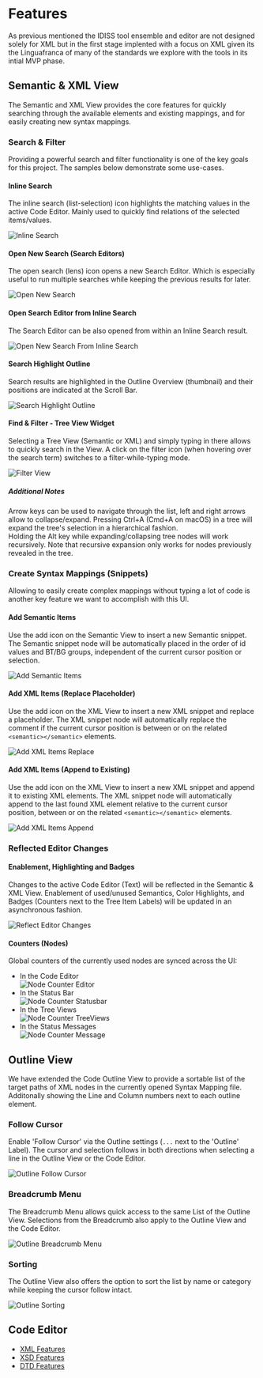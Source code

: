 # Features

As previous mentioned the IDISS tool ensemble and editor are not designed solely for XML but in the first stage implented with a focus on XML given its the Linguafranca of many of the standards we explore with the tools in its intial MVP phase.

## Semantic & XML View

The Semantic and XML View provides the core features for quickly searching through the available elements and existing mappings, and for easily creating new syntax mappings.

### Search & Filter

Providing a powerful search and filter functionality is one of the key goals for this project. The samples below demonstrate some use-cases.

#### Inline Search

The inline search (list-selection) icon highlights the matching values in the active Code Editor. Mainly used to quickly find relations of the selected items/values.

![ Inline Search ](./images/inline_search.gif)

#### Open New Search (Search Editors)

The open search (lens) icon opens a new Search Editor. Which is especially useful to run multiple searches while keeping the previous results for later.

![ Open New Search ](./images/open_new_search.gif)

#### Open Search Editor from Inline Search

The Search Editor can be also opened from within an Inline Search result.

![ Open New Search From Inline Search ](./images/open_search_from_inline_search.gif)

#### Search Highlight Outline

Search results are highlighted in the Outline Overview (thumbnail) and their positions are indicated at the Scroll Bar.

![ Search Highlight Outline ](./images/search_highlight_outlined.png)

#### Find & Filter - Tree View Widget

Selecting a Tree View (Semantic or XML) and simply typing in there allows to quickly search in the View. A click on the filter icon (when hovering over the search term) switches to a filter-while-typing mode.

![ Filter View ](./images/filter_tree_view.gif)

##### Additional Notes

Arrow keys can be used to navigate through the list, left and right arrows allow to collapse/expand. Pressing Ctrl+A (Cmd+A on macOS) in a tree will expand the tree's selection in a hierarchical fashion.  
Holding the Alt key while expanding/collapsing tree nodes will work recursively. Note that recursive expansion only works for nodes previously revealed in the tree.

### Create Syntax Mappings (Snippets)

Allowing to easily create complex mappings without typing a lot of code is another key feature we want to accomplish with this UI.

#### Add Semantic Items

Use the add icon on the Semantic View to insert a new Semantic snippet. The Semantic snippet node will be automatically placed in the order of id values and BT/BG groups, independent of the current cursor position or selection.

![ Add Semantic Items ](./images/add_semantic_items.gif)

#### Add XML Items (Replace Placeholder)

Use the add icon on the XML View to insert a new XML snippet and replace a placeholder. The XML snippet node will automatically replace the comment if the current cursor position is between or on the related `<semantic></semantic>` elements.

![ Add XML Items Replace ](./images/add_xml_items_replace.gif)

#### Add XML Items (Append to Existing)

Use the add icon on the XML View to insert a new XML snippet and append it to existing XML elements. The XML snippet node will automatically append to the last found XML element relative to the current cursor position, between or on the related `<semantic></semantic>` elements.

![ Add XML Items Append ](./images/add_xml_items_append.gif)

### Reflected Editor Changes

#### Enablement, Highlighting and Badges

Changes to the active Code Editor (Text) will be reflected in the Semantic & XML View. Enablement of used/unused Semantics, Color Highlights, and Badges (Counters next to the Tree Item Labels) will be updated in an asynchronous fashion.

![ Reflect Editor Changes ](./images/reflect_editor_changes.gif)

#### Counters (Nodes)

Global counters of the currently used nodes are synced across the UI:
* In the Code Editor  
![ Node Counter Editor ](./images/node_counter_editor.png)  
* In the Status Bar  
![ Node Counter Statusbar ](./images/node_counter_statusbar.png)  
* In the Tree Views  
![ Node Counter TreeViews ](./images/node_counter_treeviews.png)  
* In the Status Messages  
![ Node Counter Message ](./images/node_counter_message.png)  

## Outline View

We have extended the Code Outline View to provide a sortable list of the target paths of XML nodes in the currently opened Syntax Mapping file. Additonally showing the Line and Column numbers next to each outline element.

### Follow Cursor

Enable 'Follow Cursor' via the Outline settings (`...` next to the 'Outline' Label). The cursor and selection follows in both directions when selecting a line in the Outline View or the Code Editor.

![ Outline Follow Cursor ](./images/outline_follow_cursor.png)  

### Breadcrumb Menu

The Breadcrumb Menu allows quick access to the same List of the Outline View. Selections from the Breadcrumb also apply to the Outline View and the Code Editor.

![ Outline Breadcrumb Menu ](./images/outline_breadcrumb_menu.png)  

### Sorting

The Outline View also offers the option to sort the list by name or category while keeping the cursor follow intact.

![ Outline Sorting ](./images/outline_sorting.png)  

## Code Editor

* [XML Features](https://github.com/DAPSI-IDISS/vscode-xml/tree/IDISS/docs/Features/XMLFeatures.md)
* [XSD Features](https://github.com/DAPSI-IDISS/vscode-xml/tree/IDISS/docs/Features/XSDFeatures.md)
* [DTD Features](https://github.com/DAPSI-IDISS/vscode-xml/tree/IDISS/docs/Features/DTDFeatures.md)
